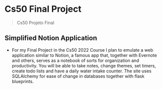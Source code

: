 # Cs50 Final Project
>Cs50 Projeto Final
## Simplified Notion Application
- For my Final Project in the Cs50 2022 Course I plan to emulate a web application similar to Notion, a famous app that, together with Evernote and others, serves as a notebook of sorts for organization and productivity. You will be able to take notes, change themes, set timers, create todo lists and have a daily water intake counter. The site uses SQLAlchemy for ease of change in databases together with flask blueprints.